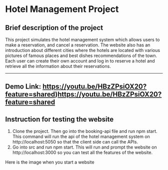 # Hotel Management Project

## Brief description of the project

This project simulates the hotel management system which allows users to make a reservation, and cancel a reservation. The website also has an introduction about different cities where the hotels are located with various pictures of famous places and best dishes recommendations of the town. Each user can create their own account and log in to reserve a hotel and retrieve all the information about their reservations.

------------------------------------------------------------------------------------

## Demo Link: https://youtu.be/HBzZPsiOX20?feature=shared)https://youtu.be/HBzZPsiOX20?feature=shared

## Instruction for testing the website

1. Clone the project. Then go into the booking-api file and run npm start. This command will run the api of the hotel management system on http://localhost:5050 so that the client side can call the APIs.
2. Go into src and run npm start. This will run and prompt the website on http://localhost:3000 so you can test all the features of the website.

Here is the image when you start a website


